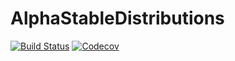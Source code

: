 # AlphaStableDistributions

[![Build Status](https://travis-ci.org/baggepinnen/AlphaStableDistributions.jl.svg?branch=master)](https://travis-ci.com/baggepinnen/AlphaStableDistributions.jl)
[![Codecov](https://codecov.io/gh/baggepinnen/AlphaStableDistributions.jl/branch/master/graph/badge.svg)](https://codecov.io/gh/baggepinnen/AlphaStableDistributions.jl)
